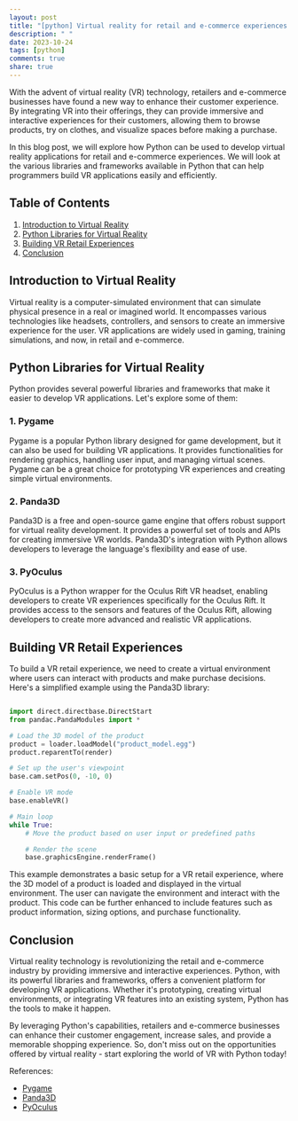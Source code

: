 ```yaml
---
layout: post
title: "[python] Virtual reality for retail and e-commerce experiences using Python"
description: " "
date: 2023-10-24
tags: [python]
comments: true
share: true
---
```


With the advent of virtual reality (VR) technology, retailers and e-commerce businesses have found a new way to enhance their customer experience. By integrating VR into their offerings, they can provide immersive and interactive experiences for their customers, allowing them to browse products, try on clothes, and visualize spaces before making a purchase.

In this blog post, we will explore how Python can be used to develop virtual reality applications for retail and e-commerce experiences. We will look at the various libraries and frameworks available in Python that can help programmers build VR applications easily and efficiently.

## Table of Contents
1. [Introduction to Virtual Reality](#introduction-to-virtual-reality)
2. [Python Libraries for Virtual Reality](#python-libraries-for-virtual-reality)
3. [Building VR Retail Experiences](#building-vr-retail-experiences)
4. [Conclusion](#conclusion)

## Introduction to Virtual Reality

Virtual reality is a computer-simulated environment that can simulate physical presence in a real or imagined world. It encompasses various technologies like headsets, controllers, and sensors to create an immersive experience for the user. VR applications are widely used in gaming, training simulations, and now, in retail and e-commerce.

## Python Libraries for Virtual Reality

Python provides several powerful libraries and frameworks that make it easier to develop VR applications. Let's explore some of them:

### 1. Pygame

Pygame is a popular Python library designed for game development, but it can also be used for building VR applications. It provides functionalities for rendering graphics, handling user input, and managing virtual scenes. Pygame can be a great choice for prototyping VR experiences and creating simple virtual environments.

### 2. Panda3D

Panda3D is a free and open-source game engine that offers robust support for virtual reality development. It provides a powerful set of tools and APIs for creating immersive VR worlds. Panda3D's integration with Python allows developers to leverage the language's flexibility and ease of use.

### 3. PyOculus

PyOculus is a Python wrapper for the Oculus Rift VR headset, enabling developers to create VR experiences specifically for the Oculus Rift. It provides access to the sensors and features of the Oculus Rift, allowing developers to create more advanced and realistic VR applications.

## Building VR Retail Experiences

To build a VR retail experience, we need to create a virtual environment where users can interact with products and make purchase decisions. Here's a simplified example using the Panda3D library:

```python

import direct.directbase.DirectStart
from pandac.PandaModules import *

# Load the 3D model of the product
product = loader.loadModel("product_model.egg")
product.reparentTo(render)

# Set up the user's viewpoint
base.cam.setPos(0, -10, 0)

# Enable VR mode
base.enableVR()

# Main loop
while True:
    # Move the product based on user input or predefined paths

    # Render the scene
    base.graphicsEngine.renderFrame()

```

This example demonstrates a basic setup for a VR retail experience, where the 3D model of a product is loaded and displayed in the virtual environment. The user can navigate the environment and interact with the product. This code can be further enhanced to include features such as product information, sizing options, and purchase functionality.

## Conclusion

Virtual reality technology is revolutionizing the retail and e-commerce industry by providing immersive and interactive experiences. Python, with its powerful libraries and frameworks, offers a convenient platform for developing VR applications. Whether it's prototyping, creating virtual environments, or integrating VR features into an existing system, Python has the tools to make it happen.

By leveraging Python's capabilities, retailers and e-commerce businesses can enhance their customer engagement, increase sales, and provide a memorable shopping experience. So, don't miss out on the opportunities offered by virtual reality - start exploring the world of VR with Python today!

References:
- [Pygame](https://www.pygame.org/news)
- [Panda3D](https://www.panda3d.org/)
- [PyOculus](https://github.com/jherico/PyOculus)